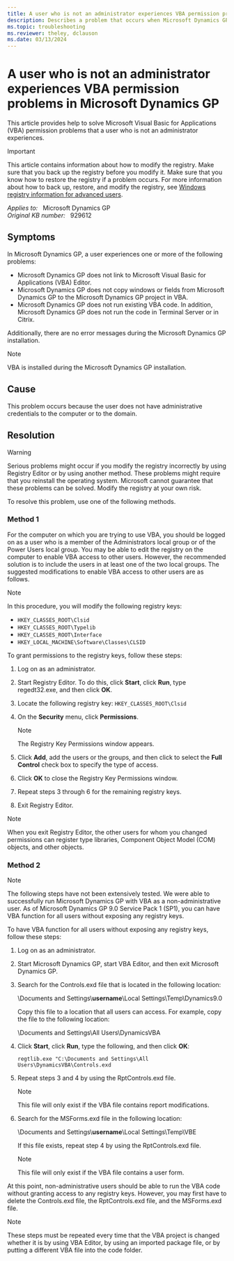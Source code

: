 ```yaml
---
title: A user who is not an administrator experiences VBA permission problems in Dynamics GP
description: Describes a problem that occurs when Microsoft Dynamics GP does not link to VBA Editor, does not copy windows or fields, or does not run existing VBA code. Provides a resolution.
ms.topic: troubleshooting
ms.reviewer: theley, dclauson
ms.date: 03/13/2024
---
```

# A user who is not an administrator experiences VBA permission problems in Microsoft Dynamics GP

This article provides help to solve Microsoft Visual Basic for Applications (VBA) permission problems that a user who is not an administrator experiences.

> [!IMPORTANT]
> This article contains information about how to modify the registry. Make sure that you back up the registry before you modify it. Make sure that you know how to restore the registry if a problem occurs. For more information about how to back up, restore, and modify the registry, see [Windows registry information for advanced users](../../windows-server/performance/windows-registry-advanced-users.md).

_Applies to:_ &nbsp; Microsoft Dynamics GP  
_Original KB number:_ &nbsp; 929612

## Symptoms

In Microsoft Dynamics GP, a user experiences one or more of the following problems:

- Microsoft Dynamics GP does not link to Microsoft Visual Basic for Applications (VBA) Editor.
- Microsoft Dynamics GP does not copy windows or fields from Microsoft Dynamics GP to the Microsoft Dynamics GP project in VBA.
- Microsoft Dynamics GP does not run existing VBA code. In addition, Microsoft Dynamics GP does not run the code in Terminal Server or in Citrix.

Additionally, there are no error messages during the Microsoft Dynamics GP installation.

> [!NOTE]
> VBA is installed during the Microsoft Dynamics GP installation.

## Cause

This problem occurs because the user does not have administrative credentials to the computer or to the domain.

## Resolution

> [!WARNING]
> Serious problems might occur if you modify the registry incorrectly by using Registry Editor or by using another method. These problems might require that you reinstall the operating system. Microsoft cannot guarantee that these problems can be solved. Modify the registry at your own risk.

To resolve this problem, use one of the following methods.

### Method 1

For the computer on which you are trying to use VBA, you should be logged on as a user who is a member of the Administrators local group or of the Power Users local group. You may be able to edit the registry on the computer to enable VBA access to other users. However, the recommended solution is to include the users in at least one of the two local groups. The suggested modifications to enable VBA access to other users are as follows.

> [!NOTE]
> In this procedure, you will modify the following registry keys:
>
> - `HKEY_CLASSES_ROOT\Clsid`
> - `HKEY_CLASSES_ROOT\Typelib`
> - `HKEY_CLASSES_ROOT\Interface`
> - `HKEY_LOCAL_MACHINE\Software\Classes\CLSID`

To grant permissions to the registry keys, follow these steps:

1. Log on as an administrator.
2. Start Registry Editor. To do this, click **Start**, click **Run**, type regedt32.exe, and then click **OK**.
3. Locate the following registry key: `HKEY_CLASSES_ROOT\Clsid`
4. On the **Security** menu, click **Permissions**.

    > [!NOTE]
    > The Registry Key Permissions window appears.
5. Click **Add**, add the users or the groups, and then click to select the **Full Control** check box to specify the type of access.
6. Click **OK** to close the Registry Key Permissions window.
7. Repeat steps 3 through 6 for the remaining registry keys.
8. Exit Registry Editor.

> [!NOTE]
> When you exit Registry Editor, the other users for whom you changed permissions can register type libraries, Component Object Model (COM) objects, and other objects.

### Method 2

> [!NOTE]
> The following steps have not been extensively tested. We were able to successfully run Microsoft Dynamics GP with VBA as a non-administrative user. As of Microsoft Dynamics GP 9.0 Service Pack 1 (SP1), you can have VBA function for all users without exposing any registry keys.

To have VBA function for all users without exposing any registry keys, follow these steps:

1. Log on as an administrator.
2. Start Microsoft Dynamics GP, start VBA Editor, and then exit Microsoft Dynamics GP.
3. Search for the Controls.exd file that is located in the following location:

    \\Documents and Settings\\**username**\\Local Settings\\Temp\\Dynamics9.0

    Copy this file to a location that all users can access. For example, copy the file to the following location:

    \\Documents and Settings\\All Users\\DynamicsVBA  

4. Click **Start**, click **Run**, type the following, and then click **OK**:

    ```console
    regtlib.exe "C:\Documents and Settings\All Users\DynamicsVBA\Controls.exd
    ```

5. Repeat steps 3 and 4 by using the RptControls.exd file.

    > [!NOTE]
    > This file will only exist if the VBA file contains report modifications.
6. Search for the MSForms.exd file in the following location:

    \\Documents and Settings\\**username**\\Local Settings\\Temp\\VBE

    If this file exists, repeat step 4 by using the RptControls.exd file.

    > [!NOTE]
    > This file will only exist if the VBA file contains a user form.

At this point, non-administrative users should be able to run the VBA code without granting access to any registry keys. However, you may first have to delete the Controls.exd file, the RptControls.exd file, and the MSForms.exd file.

> [!NOTE]
> These steps must be repeated every time that the VBA project is changed whether it is by using VBA Editor, by using an imported package file, or by putting a different VBA file into the code folder.
